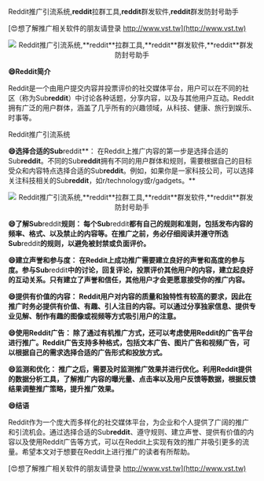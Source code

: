 Reddit推广引流系统,**reddit**拉群工具,**reddit**群发软件,**reddit**群发防封号助手

[😍想了解推广相关软件的朋友请登录 http://www.vst.tw](http://www.vst.tw)

 <center><img src="https://vst.tw/MP4/tuiguang/png/7.png" alt="Reddit推广引流系统,**reddit**拉群工具,**reddit**群发软件,**reddit**群发防封号助手"></center>

**😄Reddit简介**

Reddit是一个由用户提交内容并投票评价的社交媒体平台，用户可以在不同的社区（称为Sub**reddit**）中讨论各种话题，分享内容，以及与其他用户互动。Reddit拥有广泛的用户群体，涵盖了几乎所有的兴趣领域，从科技、健康、旅行到娱乐、时事等。

Reddit推广引流系统

**😄选择合适的Sub**reddit**： 在Reddit上推广内容的第一步是选择合适的Sub**reddit**。不同的Sub**reddit**拥有不同的用户群体和规则，需要根据自己的目标受众和内容特点选择合适的Sub**reddit**。例如，如果你是一家科技公司，可以选择关注科技相关的Sub**reddit**，如r/technology或r/gadgets。**

 <center><img src="https://vst.tw/MP4/tuiguang/png/2.png" alt="Reddit推广引流系统,**reddit**拉群工具,**reddit**群发软件,**reddit**群发防封号助手"></center>

**😄了解Sub**reddit**规则： 每个Sub**reddit**都有自己的规则和准则，包括发布内容的频率、格式、以及禁止的内容等。在推广之前，务必仔细阅读并遵守所选Sub**reddit**的规则，以避免被封禁或负面评价。**

**😄建立声誉和参与度： 在Reddit上成功推广需要建立良好的声誉和高度的参与度。参与Sub**reddit**中的讨论，回复评论，投票评价其他用户的内容，建立起良好的互动关系。只有建立了声誉和信任，其他用户才会更愿意接受你的推广内容。**

**😄提供有价值的内容： Reddit用户对内容的质量和独特性有较高的要求，因此在推广时务必提供有价值、有趣、引人注目的内容。可以通过分享独家信息、提供专业见解、制作有趣的图像或视频等方式吸引用户的注意。**

**😄使用Reddit广告： 除了通过有机推广方式，还可以考虑使用Reddit的广告平台进行推广。Reddit广告支持多种格式，包括文本广告、图片广告和视频广告，可以根据自己的需求选择合适的广告形式和投放方式。**

**😄监测和优化： 推广之后，需要及时监测推广效果并进行优化。利用Reddit提供的数据分析工具，了解推广内容的曝光量、点击率以及用户反馈等数据，根据反馈结果调整推广策略，提升推广效果。**

**😄结语**

Reddit作为一个庞大而多样化的社交媒体平台，为企业和个人提供了广阔的推广和引流机会。通过选择合适的Sub**reddit**、遵守规则、建立声誉、提供有价值的内容以及使用Reddit广告等方式，可以在Reddit上实现有效的推广并吸引更多的流量。希望本文对于想要在Reddit上进行推广的读者有所帮助。

[😍想了解推广相关软件的朋友请登录 http://www.vst.tw](http://www.vst.tw)




